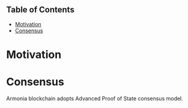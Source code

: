 ## Table of Contents
- [Motivation](#motivation)
- [Consensus](#consensus)
# Motivation

# Consensus
Armonia blockchain adopts Advanced Proof of State consensus model.